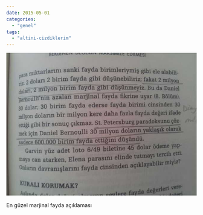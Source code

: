 ```yaml
---
date: 2015-05-01
categories: 
  - "genel"
tags: 
  - "altini-cizdiklerim"
---
```


![](/images/tumblr_nno4ug86rt1u2h8puo1_1280.jpg)

En güzel marjinal fayda açıklaması
